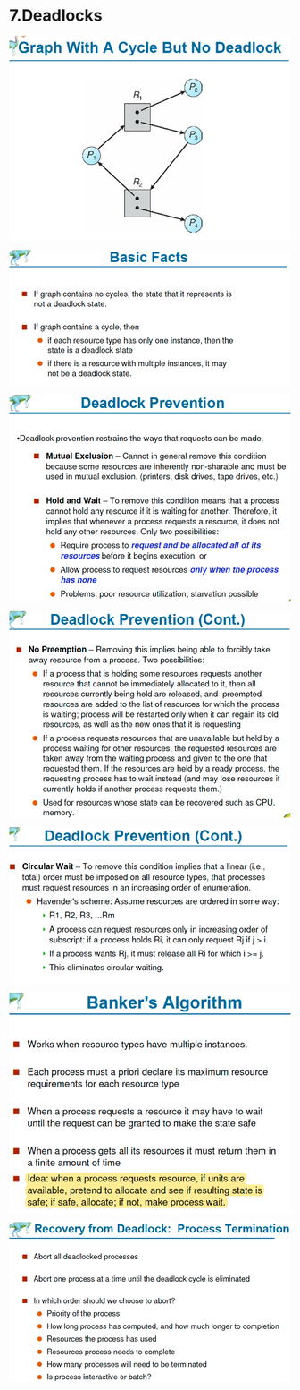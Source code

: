 # 7.Deadlocks

![](../.gitbook/assets/image%20%28107%29.png)

![](../.gitbook/assets/image%20%28106%29.png)

![](../.gitbook/assets/image%20%28115%29.png)

![](../.gitbook/assets/image%20%2834%29.png)

![](../.gitbook/assets/image%20%28100%29.png)

![](../.gitbook/assets/image%20%28124%29.png)

![](../.gitbook/assets/image%20%281%29.png)

